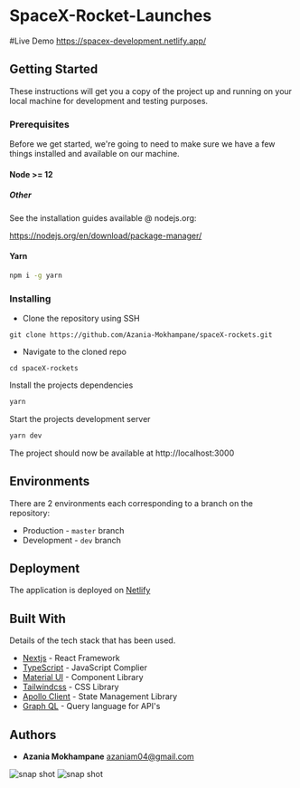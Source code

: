 # SpaceX-Rocket-Launches

#Live Demo
https://spacex-development.netlify.app/

## Getting Started

These instructions will get you a copy of the project up and running on your local machine for development and testing purposes.

### Prerequisites

Before we get started, we're going to need to make sure we have a few things installed and available on our machine.

#### Node >= 12

##### Other

See the installation guides available @ nodejs.org:

https://nodejs.org/en/download/package-manager/

#### Yarn

```bash
npm i -g yarn
```

### Installing

- Clone the repository using SSH

```
git clone https://github.com/Azania-Mokhampane/spaceX-rockets.git
```

- Navigate to the cloned repo

```
cd spaceX-rockets
```

Install the projects dependencies

```bash
yarn
```

Start the projects development server
```bash
yarn dev
````

The project should now be available at http://localhost:3000

## Environments

There are 2 environments each corresponding to a branch on the repository:

- Production - `master` branch
- Development - `dev` branch

## Deployment

The application is deployed on [Netlify](https://www.netlify.com/)

## Built With

Details of the tech stack that has been used.

- [Nextjs](https://reactjs.org/) - React Framework
- [TypeScript](https://www.typescriptlang.org/) - JavaScript Complier
- [Material UI](https://mui.com/) - Component Library
- [Tailwindcss](https://tailwindcss.com/) - CSS Library
- [Apollo Client](https://www.apollographql.com/docs/react/) - State Management Library
- [Graph QL](https://graphql.org/) - Query language for API's

## Authors

- **Azania Mokhampane** <azaniam04@gmail.com>

<img src="/img/desktop-view.png" alt="snap shot">
<img src="/img/mobile-view.png" alt="snap shot">
